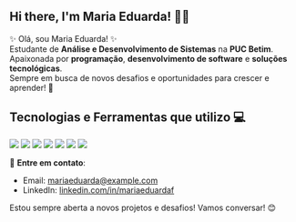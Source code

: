 ## Hi there, I'm Maria Eduarda! 👋✨

✨ Olá, sou Maria Eduarda! ✨  
Estudante de **Análise e Desenvolvimento de Sistemas** na **PUC Betim**.  
Apaixonada por **programação**, **desenvolvimento de software** e **soluções tecnológicas**.  
Sempre em busca de novos desafios e oportunidades para crescer e aprender! 🚀

## Tecnologias e Ferramentas que utilizo 💻

<div>
  <img src="https://img.shields.io/badge/C%23-239120?style=for-the-badge&logo=c-sharp&logoColor=white">
  <img src="https://img.shields.io/badge/SQL-000000?style=for-the-badge&logo=sql&logoColor=white">
  <img src="https://img.shields.io/badge/HTML-E34F26?style=for-the-badge&logo=html5&logoColor=white">
  <img src="https://img.shields.io/badge/CSS-1572B6?style=for-the-badge&logo=css3&logoColor=white">
  <img src="https://img.shields.io/badge/JavaScript-F7DF1E?style=for-the-badge&logo=javascript&logoColor=black">
  <img src="https://img.shields.io/badge/MySQL-4479A1?style=for-the-badge&logo=mysql&logoColor=white">
  <img src="https://img.shields.io/badge/Angular-DD0031?style=for-the-badge&logo=angular&logoColor=white">
</div>

🔗 **Entre em contato**:
- Email: [mariaeduarda@example.com](mailto:mariaeduarda@example.com)
- LinkedIn: [linkedin.com/in/mariaeduardaf](https://www.linkedin.com/in/mariaeduardaf)

Estou sempre aberta a novos projetos e desafios! Vamos conversar! 😊


<!--
**eududafs/eududafs** is a ✨ _special_ ✨ repository because its `README.md` (this file) appears on your GitHub profile.

Here are some ideas to get you started:

- 🔭 I’m currently working on ...
- 🌱 I’m currently learning ...
- 👯 I’m looking to collaborate on ...
- 🤔 I’m looking for help with ...
- 💬 Ask me about ...
- 📫 How to reach me: ...
- 😄 Pronouns: ...
- ⚡ Fun fact: ...
-->
